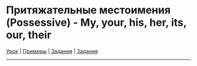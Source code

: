 # Притяжательные местоимения (Possessive) - My, your, his, her, its, our, their

[Урок](https://youtu.be/tZKgj_Fd2II) | [Примеры](https://youtu.be/lRqDy8pUO3c) | [Задания](http://ok-tests.ru/unit-60-red/) | [Задания](http://okaudio.ru/grammar59-1/)

---
